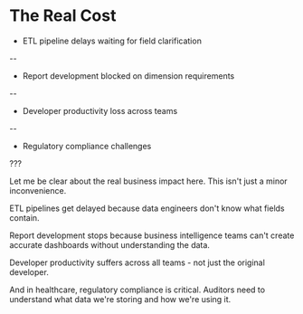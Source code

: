 # The Real Cost

- ETL pipeline delays waiting for field clarification

--

- Report development blocked on dimension requirements

--

- Developer productivity loss across teams

--

- Regulatory compliance challenges

???

Let me be clear about the real business impact here. This isn't just a minor inconvenience.

ETL pipelines get delayed because data engineers don't know what fields contain.

Report development stops because business intelligence teams can't create accurate dashboards without understanding the data.

Developer productivity suffers across all teams - not just the original developer.

And in healthcare, regulatory compliance is critical. Auditors need to understand what data we're storing and how we're using it.
